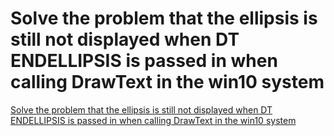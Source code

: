 # Solve the problem that the ellipsis is still not displayed when DT ENDELLIPSIS is passed in when calling DrawText in the win10 system
[Solve the problem that the ellipsis is still not displayed when DT ENDELLIPSIS is passed in when calling DrawText in the win10 system](https://aiwithcloud.com/2022/09/16/solve_the_problem_that_the_ellipsis_is_still_not_displayed_when_dt_endellipsis_is_passed_in_when_calling_drawtext_in_the_win10_system/)